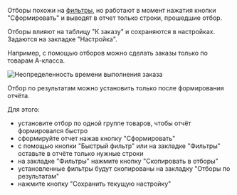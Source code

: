 Отборы похожи на [фильтры](Фильтры.md), но работают в момент нажатия кнопки "Сформировать" и выводят в отчет только строки, прошедшие отбор.  
  
Отборы влияют на таблицу "К заказу" и сохраняются в настройках. Задаются на закладке "Настройка".  
  
Например, с помощью отборов можно сделать заказы только по товарам А-класса.

![Неопределенность времени выполнения заказа](https://thumb.tildacdn.com/tild6133-3662-4162-b465-363634613366/-/resize/760x/-/format/webp/2020-12-02_13-30-44.png)

Отбор по результатам можно установить только после формирования отчёта.  
  
Для этого:  

-   установите отбор по одной группе товаров, чтобы отчёт формировался быстро
-   сформируйте отчет нажав кнопку "Сформировать"
-   с помощью кнопки "Быстрый фильтр" или на закладке "Фильтры" оставьте в отчёте только нужные строки
-   на закладке "Фильтры" нажмите кнопку "Скопировать в отборы"
-   установленные фильтры будут скопированы на закладку "Отборы по результатам"
-   нажмите кнопку "Сохранить текущую настройку"